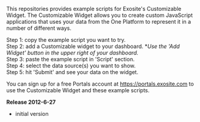 This repositories provides example scripts for Exosite's Customizable Widget. The Customizable Widget allows you to create custom JavaScript applications that uses your data from the One Platform to represent it in a number of different ways.

Step 1: copy the example script you want to try.  
Step 2: add a Customizable widget to your dashboard. **Use the 'Add Widget' button in the upper right of your dashboard.*  
Step 3: paste the example script in 'Script' section.  
Step 4: select the data source(s) you want to show.  
Step 5: hit 'Submit' and see your data on the widget.  

You can sign up for a free Portals account at https://portals.exosite.com to use the Customizable Widget and these example scripts. 

**Release 2012-6-27**
- initial version
